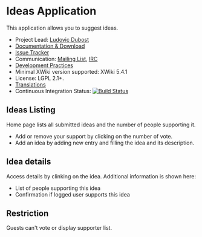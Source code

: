 # Ideas Application

This application allows you to suggest ideas.
 
* Project Lead: [Ludovic Dubost](http://www.xwiki.org/xwiki/bin/view/XWiki/ludovic)
* [Documentation & Download](http://extensions.xwiki.org/xwiki/bin/view/Extension/Ideas)
* [Issue Tracker](http://jira.xwiki.org/browse/IDEAS)
* Communication: [Mailing List](http://dev.xwiki.org/xwiki/bin/view/Community/MailingLists>), [IRC]( http://dev.xwiki.org/xwiki/bin/view/Community/IRC)
* [Development Practices](http://dev.xwiki.org)
* Minimal XWiki version supported: XWiki 5.4.1
* License: LGPL 2.1+.
* [Translations](http://l10n.xwiki.org/xwiki/bin/view/Contrib/IdeasIdeasTranslations)
* Continuous Integration Status: [![Build Status](http://ci.xwiki.org/buildStatus/icon?job=Contrib%20-%20Ideas%20Application)](http://ci.xwiki.org/job/Contrib%20-%20Ideas%20Application/)

## Ideas Listing

Home page lists all submitted ideas and the number of people supporting it.
* Add or remove your support by clicking on the number of vote.
* Add an idea by adding new entry and filling the idea and its description.

## Idea details

Access details by clinking on the idea.
Additional information is shown here:
* List of people supporting this idea
* Confirmation if logged user supports this idea

## Restriction

Guests can't vote or display supporter list.
